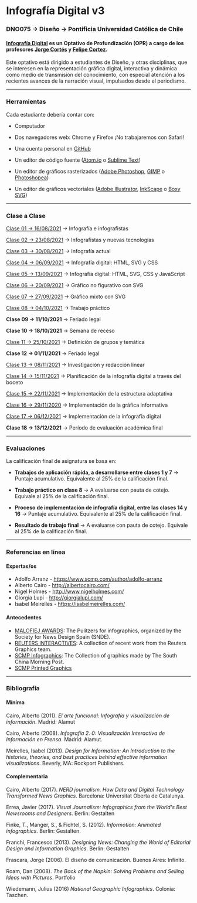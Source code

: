 # Infografía Digital v3

### DNO075 → Diseño → Pontificia Universidad Católica de Chile

#### [Infografía Digital](http://catalogo.uc.cl/index.php?tmpl=component&option=com_catalogo&view=programa&sigla=dno075) es un Optativo de Profundización (OPR) a cargo de los profesores [Jorge Cortés](https://cargocollective.com/jorgelcortes/) y [Felipe Cortez](http://faco.cl/).

Este optativo está dirigido a estudiantes de Diseño, y otras disciplinas, que se interesen en la representación gráfica digital, interactiva y dinámica como medio de transmisión del conocimiento, con especial atención a los recientes avances de la narración visual, impulsados desde el periodismo.

- - - - - - - - - -

### Herramientas

Cada estudiante debería contar con:

- Computador

- Dos navegadores web: Chrome y Firefox ¡No trabajaremos con Safari!

- Una cuenta personal en [GitHub](https://github.com/join)

- Un editor de código fuente ([Atom.io](https://atom.io/) o [Sublime Text](https://www.sublimetext.com/))

- Un editor de gráficos rasterizados ([Adobe Photoshop](https://www.adobe.com/la/products/photoshop.html), [GIMP](https://www.gimp.org/) o [Photoshopea](https://www.photopea.com/))

- Un editor de gráficos vectoriales ([Adobe Illustrator](https://www.adobe.com/la/products/illustrator.html), [InkScape](https://inkscape.org/es/) o [Boxy SVG](https://boxy-svg.com/))


- - - - - - - - - -

### Clase a Clase

[Clase 01 → 16/08/2021](https://github.com/profesorfaco/dno075-2021-2/tree/main/clase-01) → Infografía e infografistas

[Clase 02 → 23/08/2021](https://github.com/profesorfaco/dno075-2021-2/tree/main/clase-02) → Infografistas y nuevas tecnologías

[Clase 03 → 30/08/2021](https://github.com/profesorfaco/dno075-2021-2/tree/main/clase-03) → Infografía actual

[Clase 04 → 06/09/2021](https://github.com/profesorfaco/dno075-2021-2/tree/main/clase-04) → Infografía digital: HTML, SVG y CSS

[Clase 05 → 13/09/2021](https://github.com/profesorfaco/dno075-2021-2/tree/main/clase-05) → Infografía digital: HTML, SVG, CSS y JavaScript

[Clase 06 → 20/09/2021](https://github.com/profesorfaco/dno075-2021-2/tree/main/clase-06) → Gráfico no figurativo con SVG

[Clase 07 → 27/09/2021](https://github.com/profesorfaco/dno075-2021-2/tree/main/clase-07) → Gráfico mixto con SVG

[Clase 08 → 04/10/2021](https://github.com/profesorfaco/dno075-2021-2/tree/main/clase-08) → Trabajo práctico

**Clase 09 → 11/10/2021** → Feriado legal 

**Clase 10 → 18/10/2021** → Semana de receso

[Clase 11 → 25/10/2021](https://github.com/profesorfaco/dno075-2021-2/tree/main/clase-11) → Definición de grupos y temática

**Clase 12 → 01/11/2021** → Feriado legal

[Clase 13 → 08/11/2021](https://github.com/profesorfaco/dno075-2021-1/tree/main/clase-13) → Investigación y redacción linear

[Clase 14 → 15/11/2021](https://github.com/profesorfaco/dno075-2021-1/tree/main/clase-14) → Planificación de la infografía digital a través del boceto

[Clase 15 → 22/11/2021](https://github.com/profesorfaco/dno075-2021-1/tree/main/clase-15) → Implementación de la estructura adaptativa

[Clase 16 → 29/11/2020](https://github.com/profesorfaco/dno075-2021-1/tree/main/clase-16) → Implementación de la gráfica informativa

[Clase 17 → 06/12/2021](https://github.com/profesorfaco/dno075-2021-1/tree/main/clase-17) → Implementación de la infografía digital

**Clase 18 → 13/12/2021** → Período de evaluación académica final

- - - - - - - - - -

### Evaluaciones

La calificación final de asignatura se basa en:

- **Trabajos de aplicación rápida, a desarrollarse entre clases 1 y 7** → Puntaje acumulativo. Equivalente al 25% de la calificación final. 

- **Trabajo práctico en clase 8** → A evaluarse con pauta de cotejo. Equivale al 25% de la calificación final.

- **Proceso de implementación de infografía digital, entre las clases 14 y 16** → Puntaje acumulativo. Equivalente al 25% de la calificación final. 

- **Resultado de trabajo final** → A evaluarse con pauta de cotejo. Equivale al 25% de la calificación final.


- - - - - - - - - - 

### Referencias en línea

#### Expertas/os

- Adolfo Arranz - https://www.scmp.com/author/adolfo-arranz
- Alberto Cairo - http://albertocairo.com/
- Nigel Holmes - http://www.nigelholmes.com/
- Giorgia Lupi - http://giorgialupi.com/ 
- Isabel Meirelles - https://isabelmeirelles.com/

#### Antecedentes

- [MALOFIEJ AWARDS](https://www.malofiejgraphics.com/): The Pulitzers for infographics, organized by the Society for News Design Spain (SNDE).
- [REUTERS INTERACTIVES](https://graphics.reuters.com/): A collection of recent work from the Reuters Graphics team.
- [SCMP Infographics](https://www.scmp.com/infographic/): The Collection of graphics made by The South China Morning Post.
- [SCMP Printed Graphics](https://multimedia.scmp.com/culture/article/SCMP-printed-graphics-memory/)

- - - - - - - - - -

### Bibliografía

#### Mínima

Cairo, Alberto (2011). *El arte funcional: Infografía y visualización de información*. Madrid: Alamut

Cairo, Alberto (2008). *Infografía 2. 0: Visualización Interactiva de Información en Prensa*. Madrid: Alamut.

Meirelles, Isabel (2013). *Design for Information: An Introduction to the histories, theories, and best practices behind effective information visualizations*. Beverly, MA: Rockport Publishers.

#### Complementaria

Cairo, Alberto (2017). *NERD journalism. How Data and Digital Technology Transformed News Graphics*. Barcelona: Universitat Oberta de Catalunya.

Errea, Javier (2017). *Visual Journalism: Infographics from the World's Best Newsrooms and Designers*. Berlin: Gestalten

Finke, T., Manger, S., & Fichtel, S. (2012). *Informotion: Animated infographics*. Berlin: Gestalten.

Franchi, Francesco (2013). *Designing News: Changing the World of Editorial Design and Information Graphics*. Berlin: Gestalten

Frascara, Jorge (2006). El diseño de comunicación. Buenos Aires: Infinito.

Roam, Dan (2008). *The Back of the Napkin: Solving Problems and Selling Ideas with Pictures*. Portfolio

Wiedemann, Julius (2016) *National Geographic Infographics*. Colonia: Taschen.

